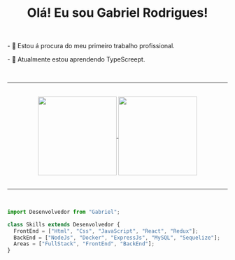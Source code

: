 <div align='center'>
  <h1>Olá! Eu sou Gabriel Rodrigues!</h1>
</div>
<br>
<div>
  <p>
    - 🔭 Estou á procura do meu primeiro trabalho profissional.
  </p>
  <p>
    - 🌱 Atualmente estou aprendendo TypeScreept.
  </p>
</div>
<br>
<hr>
<br>
<div align='center'>
  <a href="https://github.com/anuraghazra/github-readme-stats">
    <img height=180em align="center" src="https://github-readme-stats.vercel.app/api?username=gabrielr99&theme=tokyonight" />
  </a>
  <a href="https://github.com/anuraghazra/convoychat">
    <img height=180em align="center" src="https://github-readme-stats.vercel.app/api/top-langs?username=gabrielr99&layout=compact&langs_count=8&card_width=320&theme=tokyonight" />
  </a>
</div>
<br>
<hr>
<br>

```js
import Desenvolvedor from "Gabriel";

class Skills extends Desenvolvedor {
  FrontEnd = ["Html", "Css", "JavaScript", "React", "Redux"];
  BackEnd = ["NodeJs", "Docker", "ExpressJs", "MySQL", "Sequelize"];
  Areas = ["FullStack", "FrontEnd", "BackEnd"];
}
